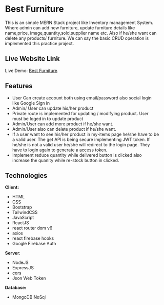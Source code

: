 
# Best Furniture 

This is an simple MERN Stack project like Inventory management System. Where admin can add new furniture, update furniture details like name,price, image,quantity,sold,supplier name etc. Also if he/she want can delete any products/ furniture.
We can say the basic CRUD operation is implemented  this practice project.


## Live Website Link
Live Demo: [Best Furniture](https://furnitures-managements.web.app/).
## Features

- User Can create account both using email/password also social login like Google Sign in
- Admin/ User can update his/her product 
- Private route is implemented for updating / modifying product. User must be loged in to update product
- Admin/User can add more product if he/she want.
- Admin/User also can delete product if he/she want.
- If a user want to see his/her product in my-items page he/she have to be a valid user. The get API is being secure implementing JWT token. If he/she is not a valid user he/she will redirect to the login page. They have to login again to generate a access token.  
- Implement reduce quantity while delivered button is clicked also increase the quanity while re-stock button in clicked.



## Technologies

**Client:** 
- HTML 
- CSS 
- Bootstrap 
- TailwindCSS 
- JavaScript 
- ReactJS
- react router dom v6
- axios
- react firebase hooks
- Google Firebase Auth


**Server:** 
- NodeJS
- ExpressJS
- cors 
- Json Web Token

**Database:** 
- MongoDB NoSql